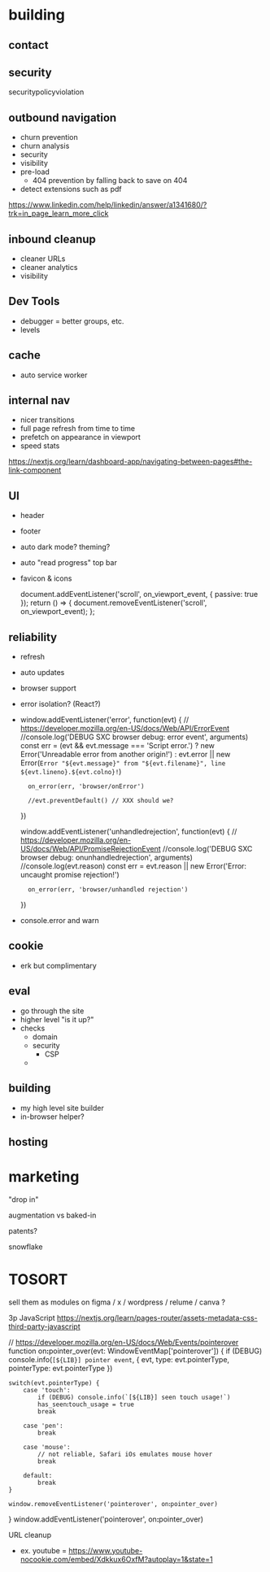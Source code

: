 

# building


## contact


## security
securitypolicyviolation


## outbound navigation
- churn prevention
- churn analysis
- security
- visibility
- pre-load
  - 404 prevention by falling back to save on 404 
- detect extensions such as pdf

https://www.linkedin.com/help/linkedin/answer/a1341680/?trk=in_page_learn_more_click


## inbound cleanup
- cleaner URLs
- cleaner analytics
- visibility



## Dev Tools
- debugger = better groups, etc.
- levels


## cache
- auto service worker


## internal nav
- nicer transitions
- full page refresh from time to time
- prefetch on appearance in viewport
- speed stats

https://nextjs.org/learn/dashboard-app/navigating-between-pages#the-link-component



## UI
- header
- footer
- auto dark mode? theming?
- auto "read progress" top bar
- favicon & icons

  	document.addEventListener('scroll', on_viewport_event, { passive: true });
  	return () => {
  		document.removeEventListener('scroll', on_viewport_event);
  	};

## reliability
- refresh
- auto updates
- browser support
- error isolation? (React?)
- 
  window.addEventListener('error', function(evt) {
  // https://developer.mozilla.org/en-US/docs/Web/API/ErrorEvent
  //console.log('DEBUG SXC browser debug: error event', arguments)
  const err = (evt && evt.message === 'Script error.')
  ? new Error('Unreadable error from another origin!')
  : evt.error || new Error(`Error "${evt.message}" from "${evt.filename}", line ${evt.lineno}.${evt.colno}!`)

  		on_error(err, 'browser/onError')

  		//evt.preventDefault() // XXX should we?
  	})

  	window.addEventListener('unhandledrejection', function(evt) {
  		// https://developer.mozilla.org/en-US/docs/Web/API/PromiseRejectionEvent
  		//console.log('DEBUG SXC browser debug: onunhandledrejection', arguments)
  		//console.log(evt.reason)
  		const err = evt.reason || new Error('Error: uncaught promise rejection!')

  		on_error(err, 'browser/unhandled rejection')
  	})

+ console.error and warn

## cookie
- erk but complimentary


## eval
- go through the site
- higher level "is it up?"
- checks
  - domain
  - security
    - CSP
  - 

## building
- my high level site builder
- in-browser helper?


## hosting



# marketing

"drop in"

augmentation vs baked-in

patents?

snowflake



# TOSORT

sell them as modules on figma / x / wordpress / relume / canva ? 

3p JavaScript https://nextjs.org/learn/pages-router/assets-metadata-css-third-party-javascript


// https://developer.mozilla.org/en-US/docs/Web/Events/pointerover
function onꓽpointer_over(evt: WindowEventMap['pointerover']) {
if (DEBUG) console.info(`[${LIB}] pointer event`, { evt, type: evt.pointerType, pointerType: evt.pointerType })

	switch(evt.pointerType) {
		case 'touch':
			if (DEBUG) console.info(`[${LIB}] seen touch usage!`)
			has_seenꓽtouch_usage = true
			break

		case 'pen':
			break

		case 'mouse':
			// not reliable, Safari iOs emulates mouse hover
			break

		default:
			break
	}

	window.removeEventListener('pointerover', onꓽpointer_over)
}
window.addEventListener('pointerover', onꓽpointer_over)

URL cleanup
- ex. youtube = https://www.youtube-nocookie.com/embed/Xdkkux6OxfM?autoplay=1&state=1
